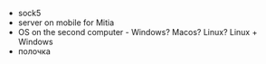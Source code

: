 - sock5
- server on mobile for Mitia
- OS on the second computer - Windows? Macos? Linux?
  Linux + Windows
- полочка
